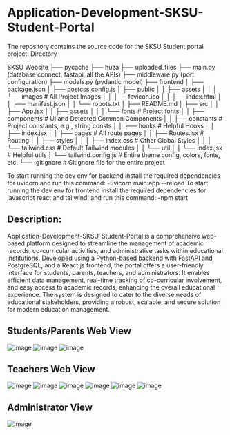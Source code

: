 
# Application-Development-SKSU-Student-Portal

The repository contains the source code for the SKSU Student portal project. Directory

SKSU Website ├── pycache ├── huza ├── uploaded_files ├── main.py (database connect, fastapi, all the APIs) ├── middleware.py (port configuration) ├── models.py (pydantic model) ├── frontend │ ├── package.json │ ├── postcss.config.js │ ├── public │ │ ├── assets │ │ │ └── images # All Project Images │ │ ├── favicon.ico │ │ ├── index.html │ │ ├── manifest.json │ │ └── robots.txt │ ├── README.md │ ├── src │ │ ├── App.jsx │ │ ├── assets │ │ │ └── fonts # Project fonts │ │ ├── components # UI and Detected Common Components │ │ ├── constants # Project constants, e.g., string consts │ │ ├── hooks # Helpful Hooks │ │ ├── index.jsx │ │ ├── pages # All route pages │ │ ├── Routes.jsx # Routing │ │ ├── styles │ │ │ ├── index.css # Other Global Styles │ │ │ └── tailwind.css # Default Tailwind modules │ │ └── util │ │ └── index.jsx # Helpful utils │ └── tailwind.config.js # Entire theme config, colors, fonts, etc. └── .gitignore # Gitignore file for the entire project

To start running the dev env for backend install the required dependencies for uvicorn and run this command: -uvicorn main:app --reload
To start running the dev env for frontend install the required dependencies for javascript react and tailwind, and run this command: -npm start


## Description: 

Application-Development-SKSU-Student-Portal is a comprehensive web-based platform designed to streamline the management of academic records, co-curricular activities, and administrative tasks within educational institutions. Developed using a Python-based backend with FastAPI and PostgreSQL, and a React.js frontend, the portal offers a user-friendly interface for students, parents, teachers, and administrators. It enables efficient data management, real-time tracking of co-curricular involvement, and easy access to academic records, enhancing the overall educational experience. The system is designed to cater to the diverse needs of educational stakeholders, providing a robust, scalable, and secure solution for modern education management.


## Students/Parents Web View 
![image](https://github.com/user-attachments/assets/c4bd61e3-6afc-4dce-93af-540c226c39a9)
![image](https://github.com/user-attachments/assets/e3ca2f41-a007-4d7f-ac6f-3bd148126ee7)
![image](https://github.com/user-attachments/assets/23ffd991-3908-484d-a20c-cdc8a1d8b13c)

## Teachers Web View 
![image](https://github.com/user-attachments/assets/c25c7a34-b07d-495d-aa4c-ed270e200664)
![image](https://github.com/user-attachments/assets/1df3e9bc-7faf-4c76-a0a5-f1fa244d7f01)
![image](https://github.com/user-attachments/assets/f31830e6-7dc0-43bc-b414-6f335337323e)
![image](https://github.com/user-attachments/assets/fa8d12a8-3e7d-4675-b335-c471534eecca)
![image](https://github.com/user-attachments/assets/d20a2143-0aa4-4a98-bcbb-7f851fbb74c2)
![image](https://github.com/user-attachments/assets/1430ecef-9fb8-49a3-a033-1c21f18d7624)

## Administrator View 
![image](https://github.com/user-attachments/assets/c00a6123-dd82-4f92-a97b-48d82451815e)

